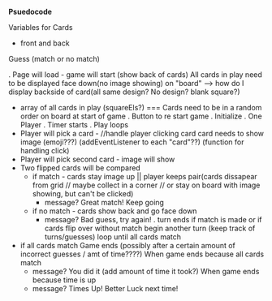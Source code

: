 **Psuedocode**
<!-- Define Constants -->
Variables for Cards
- front and back

<!-- Define State Variables -->
Guess (match or no match)

. Page will load - game will start (show back of cards) All cards in play need to be displayed face down(no image showing) on "board" --> how do I display backside of card(all same design? No design? blank square?)
- array of all cards in play (squareEls?) === Cards need to be in a random order on board at start of game
. Button to re start game
. Initialize
. One Player
. Timer starts
. Play loops
 - Player will pick a card - //handle player clicking card
card needs to show image (emoji???) (addEventListener to each "card"??) (function for handling click)
 - Player will pick second card - image will show
 - Two flipped cards will be compared
    - if match - cards stay image up || player keeps pair(cards dissapear from grid // maybe collect in a corner // or stay on board with image showing, but can't be clicked)
        - message? Great match! Keep going
    - if no match - cards show back and go face down 
        - message? Bad guess, try again! 
. turn ends if match is made or if cards flip over without match 
begin another turn (keep track of turns/guesses)
loop until all cards match 
- if all cards match Game ends (possibly after a certain amount of incorrect guesses / amt of time????)
When game ends because all cards match
    - message? You did it (add amount of time it took?)
When game ends because time is up
    - message? Times Up! Better Luck next time! 
